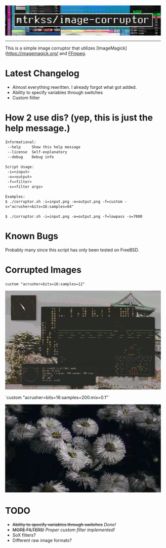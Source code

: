 <p align=center>
    <img src="images/repotitle.png">
</p>

-----------

This is a simple image corruptor that utilizes [ImageMagick](https://imagemagick.org/ and [FFmpeg](https://ffmpeg.org/).

# Latest Changelog
- Almost everything rewritten. I already forgot what got added.
- Ability to specify variables through switches
- Custom fiilter

# How 2 use dis? (yep, this is just the help message.)
```
Informational:
 --help		Show this help message
 --license	Self-explanatory
 --debug	Debug info
 
Script Usage:
 -i=<input>
 -o=<output>
 -f=<filter>
 -s=<filter args>
 
Examples:
$ ./corruptor.sh -i=input.png -o=output.png -f=custom -s="acrusher=bits=16:samples=64"

$ ./corruptor.sh -i=input.png -o=output.png -f=lowpass -s=7000
```

# Known Bugs
Probably many since this script has only been tested on FreeBSD.

# Corrupted Images
`custom "acrusher=bits=16:samples=12"`
<p>
    <img src="images/i1.png">
</p>
`custom "acrusher=bits=16:samples=200:mix=0.1"`
<p>
    <img src="images/i2.png">
</p>

# TODO
- ~~Ability to specify variables through switches~~ *Done!*
- ~~MORE FILTERS!~~ *Proper custom filter implemented!*
- SoX filters?
- Different raw image formats?
